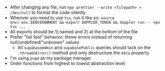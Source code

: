 - After changing any file, run `npx prettier --write <filepath> > /dev/null` to format the code silently
- Whenver you need to use `tsx`, run it like so: `source env/.env.$ENVIRONMENT && export DOPPLER_TOKEN && doppler run -- npx tsx ...`
- All exports should be 1) named and 2) at the bottom of the file
- Prefer "fail fast" behavior: throw errors instead of returning null/undefined/"unknown" values
  - All `supabaseAdmin` and `supabasePublic` queries should tack on the `.throwOnError()` method and only destructure the `data` property
- I'm using `pnpm` as my package manager.
- Order functions from highest to lowest abstraction level
